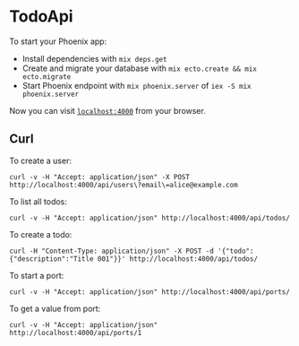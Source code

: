 # TodoApi

To start your Phoenix app:

  * Install dependencies with `mix deps.get`
  * Create and migrate your database with `mix ecto.create && mix ecto.migrate`
  * Start Phoenix endpoint with `mix phoenix.server` of `iex -S mix phoenix.server`

Now you can visit [`localhost:4000`](http://localhost:4000) from your browser.

## Curl

To create a user:

    curl -v -H "Accept: application/json" -X POST http://localhost:4000/api/users\?email\=alice@example.com

To list all todos:

    curl -v -H "Accept: application/json" http://localhost:4000/api/todos/

To create a todo:

    curl -H "Content-Type: application/json" -X POST -d '{"todo": {"description":"Title 001"}}' http://localhost:4000/api/todos/

To start a port:

    curl -v -H "Accept: application/json" http://localhost:4000/api/ports/

To get a value from port:

    curl -v -H "Accept: application/json" http://localhost:4000/api/ports/1


